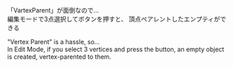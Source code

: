 「VartexParent」が面倒なので…  
編集モードで3点選択してボタンを押すと、 頂点ペアレントしたエンプティができる  

"Vertex Parent" is a hassle, so...  
In Edit Mode, if you select 3 vertices and press the button, an empty object is created, vertex-parented to them.
